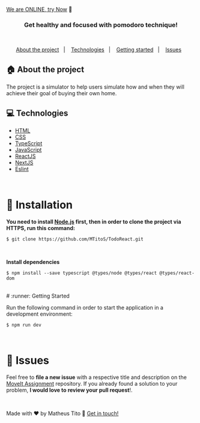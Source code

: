 [We are ONLINE, try Now](https://moveit-indol-eight.vercel.app) :tada:<br>


<h3 align="center">
  Get healthy and focused with pomodoro technique!
</h3>

<br>

<p align="center">
  <a href="#house-about-the-project">About the project</a>&nbsp;&nbsp;&nbsp;|&nbsp;&nbsp;&nbsp;
  <a href="#computer-technologies">Technologies</a>&nbsp;&nbsp;&nbsp;|&nbsp;&nbsp;&nbsp;
  <a href="#construction_worker-installation">Getting started</a>&nbsp;&nbsp;&nbsp;|&nbsp;&nbsp;&nbsp;
  <a href="#bug-issues">Issues</a>&nbsp;&nbsp;&nbsp;
</p>

## :house: About the project

The project is a simulator to help users simulate how and when they will achieve their goal of buying their own home.
<br>

## :computer: Technologies

- [HTML](https://www.w3schools.com/html/)
- [CSS](https://www.w3schools.com/css/)
- [TypeScript](https://www.typescriptlang.org/)
- [JavaScript](https://developer.mozilla.org/en-US/docs/Web/JavaScript/)
- [ReactJS](https://reactjs.org/)
- [NextJS](https://nextjs.org/)
- [Eslint](https://eslint.org/)


<br>

# :construction_worker: Installation

**You need to install [Node.js](https://nodejs.org/en/download/) first, then in order to clone the project via HTTPS, run this command:**

```$ git clone https://github.com/MTitoS/TodoReact.git```

<br>

**Install dependencies**

```$ npm install --save typescript @types/node @types/react @types/react-dom```

<br>
# :runner: Getting Started

Run the following command in order to start the application in a development environment:

```$ npm run dev```

<br>


# :bug: Issues

Feel free to **file a new issue** with a respective title and description on the [MoveIt Assignment](https://github.com/MTitoS/Move-V1/issues) repository. If you already found a solution to your problem, **I would love to review your pull request**!.

<br>

Made with ♥ by Matheus Tito :wave: [Get in touch!](https://www.linkedin.com/in/matheus-tito-silva/)


 

